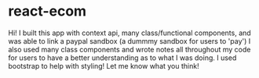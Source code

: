 # react-ecom
Hi! I built this app with context api, many class/functional components, and was able to link a paypal sandbox (a dummmy sandbox for users to 'pay') I also used many class components and wrote notes all throughout my code for users to have a better understanding as to what I was doing. I used bootstrap to help with styling! Let me know what you think! 